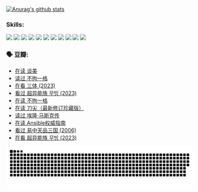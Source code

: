 
[![Anurag's github stats](https://github-readme-stats.vercel.app/api?username=w940853815)](https://github.com/anuraghazra/github-readme-stats)

### Skills:

<code><img height="32" src="https://cdn.jsdelivr.net/npm/simple-icons@v5/icons/python.svg"></code>
<code><img height="32" src="https://cdn.jsdelivr.net/npm/simple-icons@v5/icons/javascript.svg"></code>
<code><img height="32" src="https://cdn.jsdelivr.net/npm/simple-icons@v5/icons/django.svg"></code>
<code><img height="32" src="https://cdn.jsdelivr.net/npm/simple-icons@v5/icons/flask.svg"></code>
<code><img height="32" src="https://cdn.jsdelivr.net/npm/simple-icons@v5/icons/vuetify.svg"></code>
<code><img height="32" src="https://cdn.jsdelivr.net/npm/simple-icons@v5/icons/git.svg"></code>
<code><img height="32" src="https://cdn.jsdelivr.net/npm/simple-icons@v5/icons/docker.svg"></code>
<code><img height="32" src="https://cdn.jsdelivr.net/npm/simple-icons@v5/icons/postgresql.svg"></code>
<code><img height="32" src="https://cdn.jsdelivr.net/npm/simple-icons@v5/icons/elasticsearch.svg"></code>
<code><img height="32" src="https://cdn.jsdelivr.net/npm/simple-icons@v5/icons/macos.svg"></code>
<code><img height="32" src="https://cdn.jsdelivr.net/npm/simple-icons@v5/icons/linux.svg"></code>

### 🗣 豆瓣:

<!-- DOUBAN-ACTIVITIES:START -->
- [在读 谈美](https://www.douban.com/people/136069238/status/4560861771/?_i=11995335)
- [读过 不拘一格](https://www.douban.com/people/136069238/status/4560861445/?_i=11995335)
- [在看 三体‎ (2023)](https://www.douban.com/people/136069238/status/4558185093/?_i=11995335)
- [看过 超异能族 무빙‎ (2023)](https://www.douban.com/people/136069238/status/4556824186/?_i=11995335)
- [在读 不拘一格](https://www.douban.com/people/136069238/status/4541712161/?_i=11995335)
- [在读 刀尖（最新修订珍藏版）](https://www.douban.com/people/136069238/status/4541711339/?_i=11995335)
- [读过 埃隆·马斯克传](https://www.douban.com/people/136069238/status/4541710351/?_i=11995335)
- [在读 Ansible权威指南](https://www.douban.com/people/136069238/status/4539151450/?_i=11995335)
- [看过 易中天品三国‎ (2006)](https://www.douban.com/people/136069238/status/4529910812/?_i=11995335)
- [在看 超异能族 무빙‎ (2023)](https://www.douban.com/people/136069238/status/4527291077/?_i=11995335)
<!-- DOUBAN-ACTIVITIES:END -->


![Snake animation](https://raw.githubusercontent.com/w940853815/w940853815/output/github-contribution-grid-snake.svg)

<!--
**w940853815/w940853815** is a ✨ _special_ ✨ repository because its `README.md` (this file) appears on your GitHub profile.

Here are some ideas to get you started:

- 🔭 I’m currently working on ...
- 🌱 I’m currently learning ...
- 👯 I’m looking to collaborate on ...
- 🤔 I’m looking for help with ...
- 💬 Ask me about ...
- 📫 How to reach me: ...
- 😄 Pronouns: ...
- ⚡ Fun fact: ...
-->
